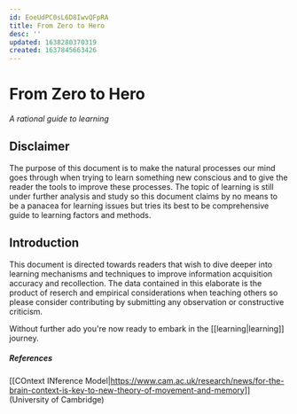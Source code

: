 ```yaml
---
id: EoeUdPC0sL6D8IwvQFpRA
title: From Zero to Hero
desc: ''
updated: 1638280370319
created: 1637845663426
---
```

# From Zero to Hero
_A rational guide to learning_

## Disclaimer
The purpose of this document is to make the natural processes our mind goes through when trying to learn something new conscious and to give the reader the tools to improve these processes. The topic of learning is still under further analysis and study so this document claims by no means to be a panacea for learning issues but tries its best to be comprehensive guide to learning factors and methods.

## Introduction
This document is directed towards readers that wish to dive deeper into learning mechanisms and techniques to improve information acquisition accuracy and recollection. The data contained in this elaborate is the product of reserch and empirical considerations when teaching others so please consider contributing by submitting any observation or constructive criticism.

Without further ado you're now ready to embark in the [[learning|learning]] journey.

##### References
[[COntext INference Model|https://www.cam.ac.uk/research/news/for-the-brain-context-is-key-to-new-theory-of-movement-and-memory]] (University of Cambridge)